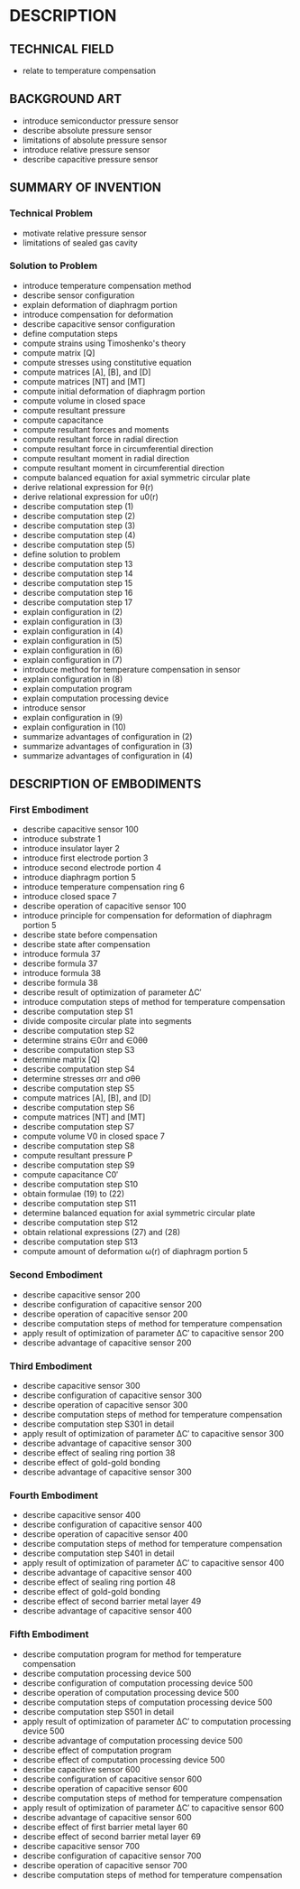 # DESCRIPTION

## TECHNICAL FIELD

- relate to temperature compensation

## BACKGROUND ART

- introduce semiconductor pressure sensor
- describe absolute pressure sensor
- limitations of absolute pressure sensor
- introduce relative pressure sensor
- describe capacitive pressure sensor

## SUMMARY OF INVENTION

### Technical Problem

- motivate relative pressure sensor
- limitations of sealed gas cavity

### Solution to Problem

- introduce temperature compensation method
- describe sensor configuration
- explain deformation of diaphragm portion
- introduce compensation for deformation
- describe capacitive sensor configuration
- define computation steps
- compute strains using Timoshenko's theory
- compute matrix [Q]
- compute stresses using constitutive equation
- compute matrices [A], [B], and [D]
- compute matrices [NT] and [MT]
- compute initial deformation of diaphragm portion
- compute volume in closed space
- compute resultant pressure
- compute capacitance
- compute resultant forces and moments
- compute resultant force in radial direction
- compute resultant force in circumferential direction
- compute resultant moment in radial direction
- compute resultant moment in circumferential direction
- compute balanced equation for axial symmetric circular plate
- derive relational expression for θ(r)
- derive relational expression for u0(r)
- describe computation step (1)
- describe computation step (2)
- describe computation step (3)
- describe computation step (4)
- describe computation step (5)
- define solution to problem
- describe computation step 13
- describe computation step 14
- describe computation step 15
- describe computation step 16
- describe computation step 17
- explain configuration in (2)
- explain configuration in (3)
- explain configuration in (4)
- explain configuration in (5)
- explain configuration in (6)
- explain configuration in (7)
- introduce method for temperature compensation in sensor
- explain configuration in (8)
- explain computation program
- explain computation processing device
- introduce sensor
- explain configuration in (9)
- explain configuration in (10)
- summarize advantages of configuration in (2)
- summarize advantages of configuration in (3)
- summarize advantages of configuration in (4)

## DESCRIPTION OF EMBODIMENTS

### First Embodiment

- describe capacitive sensor 100
- introduce substrate 1
- introduce insulator layer 2
- introduce first electrode portion 3
- introduce second electrode portion 4
- introduce diaphragm portion 5
- introduce temperature compensation ring 6
- introduce closed space 7
- describe operation of capacitive sensor 100
- introduce principle for compensation for deformation of diaphragm portion 5
- describe state before compensation
- describe state after compensation
- introduce formula 37
- describe formula 37
- introduce formula 38
- describe formula 38
- describe result of optimization of parameter ΔC′
- introduce computation steps of method for temperature compensation
- describe computation step S1
- divide composite circular plate into segments
- describe computation step S2
- determine strains ∈0rr and ∈0θθ
- describe computation step S3
- determine matrix [Q]
- describe computation step S4
- determine stresses σrr and σθθ
- describe computation step S5
- compute matrices [A], [B], and [D]
- describe computation step S6
- compute matrices [NT] and [MT]
- describe computation step S7
- compute volume V0 in closed space 7
- describe computation step S8
- compute resultant pressure P
- describe computation step S9
- compute capacitance C0′
- describe computation step S10
- obtain formulae (19) to (22)
- describe computation step S11
- determine balanced equation for axial symmetric circular plate
- describe computation step S12
- obtain relational expressions (27) and (28)
- describe computation step S13
- compute amount of deformation ω(r) of diaphragm portion 5

### Second Embodiment

- describe capacitive sensor 200
- describe configuration of capacitive sensor 200
- describe operation of capacitive sensor 200
- describe computation steps of method for temperature compensation
- apply result of optimization of parameter ΔC′ to capacitive sensor 200
- describe advantage of capacitive sensor 200

### Third Embodiment

- describe capacitive sensor 300
- describe configuration of capacitive sensor 300
- describe operation of capacitive sensor 300
- describe computation steps of method for temperature compensation
- describe computation step S301 in detail
- apply result of optimization of parameter ΔC′ to capacitive sensor 300
- describe advantage of capacitive sensor 300
- describe effect of sealing ring portion 38
- describe effect of gold-gold bonding
- describe advantage of capacitive sensor 300

### Fourth Embodiment

- describe capacitive sensor 400
- describe configuration of capacitive sensor 400
- describe operation of capacitive sensor 400
- describe computation steps of method for temperature compensation
- describe computation step S401 in detail
- apply result of optimization of parameter ΔC′ to capacitive sensor 400
- describe advantage of capacitive sensor 400
- describe effect of sealing ring portion 48
- describe effect of gold-gold bonding
- describe effect of second barrier metal layer 49
- describe advantage of capacitive sensor 400

### Fifth Embodiment

- describe computation program for method for temperature compensation
- describe computation processing device 500
- describe configuration of computation processing device 500
- describe operation of computation processing device 500
- describe computation steps of computation processing device 500
- describe computation step S501 in detail
- apply result of optimization of parameter ΔC′ to computation processing device 500
- describe advantage of computation processing device 500
- describe effect of computation program
- describe effect of computation processing device 500
- describe capacitive sensor 600
- describe configuration of capacitive sensor 600
- describe operation of capacitive sensor 600
- describe computation steps of method for temperature compensation
- apply result of optimization of parameter ΔC′ to capacitive sensor 600
- describe advantage of capacitive sensor 600
- describe effect of first barrier metal layer 60
- describe effect of second barrier metal layer 69
- describe capacitive sensor 700
- describe configuration of capacitive sensor 700
- describe operation of capacitive sensor 700
- describe computation steps of method for temperature compensation

